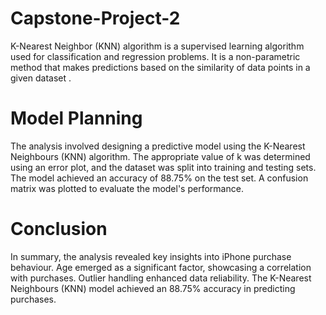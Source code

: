 # Capstone-Project-2
K-Nearest Neighbor (KNN) algorithm is a supervised learning algorithm used for classification and regression problems. It is a non-parametric method that makes predictions based on the similarity of data points in a given dataset .

# Model Planning
The analysis involved designing a predictive model using the K-Nearest Neighbours (KNN) algorithm. The appropriate value of k was determined using an error plot, and the dataset was split into training and testing sets. The model achieved an accuracy of 88.75% on the test set. A confusion matrix was plotted to evaluate the model's performance.

# Conclusion
In summary, the analysis revealed key insights into iPhone purchase behaviour. Age emerged as a significant factor, showcasing a correlation with purchases. Outlier handling enhanced data reliability. The K-Nearest Neighbours (KNN) model achieved an 88.75% accuracy in predicting purchases.

